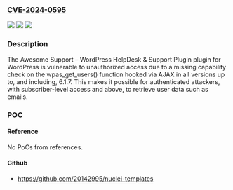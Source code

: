 ### [CVE-2024-0595](https://cve.mitre.org/cgi-bin/cvename.cgi?name=CVE-2024-0595)
![](https://img.shields.io/static/v1?label=Product&message=Awesome%20Support%20%E2%80%93%20WordPress%20HelpDesk%20%26%20Support%20Plugin&color=blue)
![](https://img.shields.io/static/v1?label=Version&message=*%3C%3D%206.1.7%20&color=brighgreen)
![](https://img.shields.io/static/v1?label=Vulnerability&message=CWE-862%20Missing%20Authorization&color=brighgreen)

### Description

The Awesome Support – WordPress HelpDesk & Support Plugin plugin for WordPress is vulnerable to unauthorized access due to a missing capability check on the wpas_get_users() function hooked via AJAX in all versions up to, and including, 6.1.7. This makes it possible for authenticated attackers, with subscriber-level access and above, to retrieve user data such as emails.

### POC

#### Reference
No PoCs from references.

#### Github
- https://github.com/20142995/nuclei-templates

